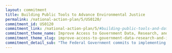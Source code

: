 ```yaml
---
layout: commitment
title: Building Public Tools to Advance Environmental Justice
permalink: /national-action-plan/5/US0120/
commitment_id: US0120
commitment_link: /national-action-plan/5/#building-public-tools-and-data-to-advance-environmental-justice
commitment_theme_name: Improve Access to Government Data, Research, and Information
commitment_theme_slug: improve-access-to-government-data-research-and-information
commitment_detail_sub: "The Federal Government commits to implementing this scorecard as a tool for the public to help hold Federal programs accountable for equitable environmental justice investments."
---
```


